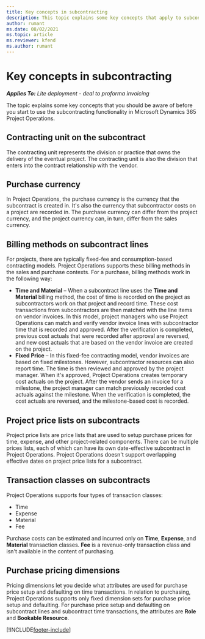 ```yaml
---
title: Key concepts in subcontracting 
description: This topic explains some key concepts that apply to subcontracting in Microsoft Dynamics 365 Project Operations.
author: rumant
ms.date: 08/02/2021
ms.topic: article
ms.reviewer: kfend 
ms.author: rumant
---
```


# Key concepts in subcontracting

_**Applies To:** Lite deployment - deal to proforma invoicing_

The topic explains some key concepts that you should be aware of before you start to use the subcontracting functionality in Microsoft Dynamics 365 Project Operations.

## Contracting unit on the subcontract

The contracting unit represents the division or practice that owns the delivery of the eventual project. The contracting unit is also the division that enters into the contract relationship with the vendor.

## Purchase currency

In Project Operations, the purchase currency is the currency that the subcontract is created in. It's also the currency that subcontractor costs on a project are recorded in. The purchase currency can differ from the project currency, and the project currency can, in turn, differ from the sales currency.

## Billing methods on subcontract lines

For projects, there are typically fixed-fee and consumption-based contracting models. Project Operations supports these billing methods in the sales and purchase contexts. For a purchase, billing methods work in the following way:

- **Time and Material** – When a subcontract line uses the **Time and Material** billing method, the cost of time is recorded on the project as subcontractors work on that project and record time. These cost transactions from subcontractors are then matched with the line items on vendor invoices. In this model, project managers who use Project Operations can match and verify vendor invoice lines with subcontractor time that is recorded and approved. After the verification is completed, previous cost actuals that were recorded after approval are reversed, and new cost actuals that are based on the vendor invoice are created on the project.
- **Fixed Price** – In this fixed-fee contracting model, vendor invoices are based on fixed milestones. However, subcontractor resources can also report time. The time is then reviewed and approved by the project manager. When it's approved, Project Operations creates temporary cost actuals on the project. After the vendor sends an invoice for a milestone, the project manager can match previously recorded cost actuals against the milestone. When the verification is completed, the cost actuals are reversed, and the milestone-based cost is recorded.

## Project price lists on subcontracts

Project price lists are price lists that are used to setup purchase prices for time, expense, and other project-related components. There can be multiple prices lists, each of which can have its own date-effective subcontract in Project Operations. Project Operations doesn't support overlapping effective dates on project price lists for a subcontract.

## Transaction classes on subcontracts

Project Operations supports four types of transaction classes:

- Time
- Expense
- Material
- Fee

Purchase costs can be estimated and incurred only on **Time**, **Expense**, and **Material** transaction classes. **Fee** is a revenue-only transaction class and isn't available in the content of purchasing.

## Purchase pricing dimensions

Pricing dimensions let you decide what attributes are used for purchase price setup and defaulting on time transactions. In relation to purchasing, Project Operations supports only fixed dimension sets for purchase price setup and defaulting. For purchase price setup and defaulting on subcontract lines and subcontract time transactions, the attributes are **Role** and **Bookable Resource**.

[!INCLUDE[footer-include](../../includes/footer-banner.md)]
